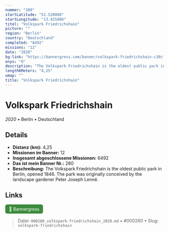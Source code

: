 ```yaml
---
nummer: "280"
startLatitude: "52.528068"
startLongitude: "13.425806"
titel: "Volkspark Friedrichshain"
picture: ""
region: "Berlin"
country: "Deutschland"
completed: "6492"
missions: "12"
date: "2020"
bg-link: "https://bannergress.com/banner/volkspark-friedrichshain-c30c"
onyx: "0"
description: "The Volkspark Friedrichshain is the oldest public park in Berlin, opened 1846. The park was originally conceived by the landscape gardener Peter Joseph Lenné."
lengthKMeters: "4,25"
umap: ""
title: "Volkspark Friedrichshain"
---
```

# Volkspark Friedrichshain

*2020* • Berlin • Deutschland



## Details
- **Distanz (km):** 4,25
- **Missionen im Banner:** 12
- **Insgesamt abgeschlossene Missionen:** 6492
- **Das ist mein Banner Nr.:** 280
- **Beschreibung:** The Volkspark Friedrichshain is the oldest public park in Berlin, opened 1846. The park was originally conceived by the landscape gardener Peter Joseph Lenné.


## Links
<div style="margin-top: 0.5em;">
<a href="https://bannergress.com/banner/volkspark-friedrichshain-c30c" target="_blank" style="display:inline-block;margin-right:8px;padding:6px 12px;background-color:#3c8b3c;color:white;text-decoration:none;border-radius:6px;">🔗 Bannergress</a>

</div>


> Datei: `000280_volkspark-friedrichshain_2020.md` • #000280 • Slug: `volkspark-friedrichshain`
